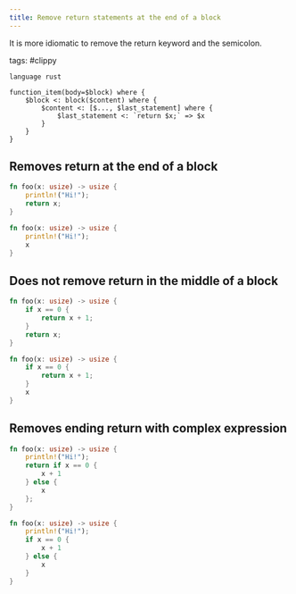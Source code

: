 ```yaml
---
title: Remove return statements at the end of a block
---
```


It is more idiomatic to remove the return keyword and the semicolon.

tags: #clippy

```grit
language rust

function_item(body=$block) where {
    $block <: block($content) where {
        $content <: [$..., $last_statement] where {
            $last_statement <: `return $x;` => $x
        }
    }
}
```

## Removes return at the end of a block

```rust
fn foo(x: usize) -> usize {
    println!("Hi!");
    return x;
}
```

```rust
fn foo(x: usize) -> usize {
    println!("Hi!");
    x
}
```

## Does not remove return in the middle of a block

```rust
fn foo(x: usize) -> usize {
    if x == 0 {
        return x + 1;
    }
    return x;
}
```

```rust
fn foo(x: usize) -> usize {
    if x == 0 {
        return x + 1;
    }
    x
}
```

## Removes ending return with complex expression

```rust
fn foo(x: usize) -> usize {
    println!("Hi!");
    return if x == 0 {
        x + 1
    } else {
        x
    };
}
```

```rust
fn foo(x: usize) -> usize {
    println!("Hi!");
    if x == 0 {
        x + 1
    } else {
        x
    }
}
```
